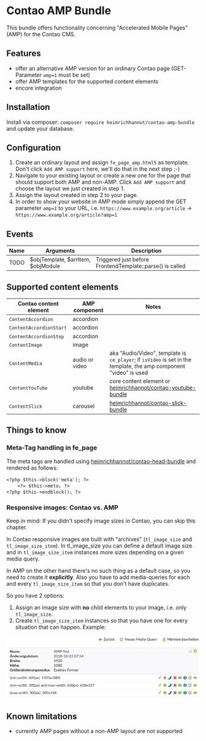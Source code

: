# Contao AMP Bundle

This bundle offers functionality concerning \"Accelerated Mobile Pages\" (AMP) for the Contao CMS.

## Features

- offer an alternative AMP version for an ordinary Contao page (GET-Parameter `amp=1` must be set)
- offer AMP templates for the supported content elements
- encore integration

## Installation

Install via composer: `composer require heimrichhannot/contao-amp-bundle` and update your database.

## Configuration

1. Create an ordinary layout and assign `fe_page_amp.html5` as template. Don't click `Add AMP support` here, we'll do that in the next step ;-)
2. Navigate to your existing layout or create a new one for the page that should support both AMP and non-AMP. Click `Add AMP support` and choose the layout we just created in step 1.
3. Assign the layout created in step 2 to your page.
4. In order to show your website in AMP mode simply append the GET parameter `amp=1` to your URL, i.e. `https://www.example.org/article` -> `https://www.example.org/article?amp=1`

## Events

Name | Arguments | Description
---- | --------- | -----------
TODO | $objTemplate, $arrItem, $objModule | Triggered just before FrontendTemplate::parse() is called

## Supported content elements

Contao content element | AMP component | Notes
---------------------- | ------------- | -----
`ContentAccordion` | accordion |
`ContentAccordionStart` | accordion |
`ContentAccordionStop` | accordion |
`ContentImage` | image |
`ContentMedia` | audio or video | aka "Audio/Video", template is `ce_player`; if `isVideo` is set in the template, the amp component "video" is used
`ContentYouTube` | youtube | core content element or [heimrichhannot/contao-youtube-bundle](https://github.com/heimrichhannot/contao-youtube-bundle)
`ContentSlick` | carousel | [heimrichhannot/contao-slick-bundle](https://github.com/heimrichhannot/contao-slick-bundle)

## Things to know

### Meta-Tag handling in fe_page

The meta tags are handled using [heimrichhannot/contao-head-bundle](https://github.com/heimrichhannot/contao-head-bundle) and rendered as follows:

```
<?php $this->block('meta'); ?>
    <?= $this->meta; ?>
<?php $this->endblock(); ?>
```

### Responsive images: Contao vs. AMP

Keep in mind: If you didn't specify image sizes in Contao, you can skip this chapter.

In Contao responsive images are built with "archives" (`tl_image_size` and `tl_image_size_item`). In tl_image_size you can define a default
image size and in `tl_image_size_item` instances more sizes depending on a given media query.

In AMP on the other hand there's no such thing as a default case, so you need to create it **explicitly**. Also you have to add media-queries for
each and every `tl_image_size_item` so that you don't have duplicates.

So you have 2 options:

1. Assign an image size with **no** child elements to your image, i.e. only `tl_image_size`.
2. Create `tl_image_size_item` instances so that you have one for every situation that can happen. Example:

![alt text](docs/image-sizes.png)

## Known limitations

- currently AMP pages without a non-AMP layout are not supported